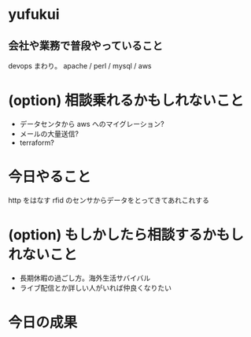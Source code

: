 # yufukui

## 会社や業務で普段やっていること

devops まわり。 apache / perl / mysql / aws

# (option) 相談乗れるかもしれないこと

* データセンタから aws へのマイグレーション?
* メールの大量送信?
* terraform?

# 今日やること

http をはなす rfid のセンサからデータをとってきてあれこれする

# (option) もしかしたら相談するかもしれないこと

* 長期休暇の過ごし方。海外生活サバイバル
* ライブ配信とか詳しい人がいれば仲良くなりたい

# 今日の成果


